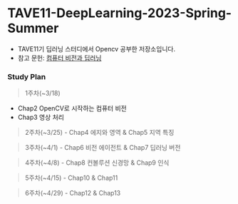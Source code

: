 # TAVE11-DeepLearning-2023-Spring-Summer
- TAVE11기 딥러닝 스터디에서 Opencv 공부한 저장소입니다.
- 참고 문헌: [컴퓨터 비전과 딥러닝](http://www.yes24.com/Product/Goods/116755317)

### Study Plan
> 1주차(~3/18) 
  - Chap2 OpenCV로 시작하는 컴퓨터 비전 
  - Chap3 영상 처리

> 2주차(~3/25) - Chap4 에지와 영역 & Chap5 지역 특징

> 3주차(~4/1) - Chap6 비전 에이전트 & Chap7 딥러닝 버전

> 4주차(~4/8) - Chap8 컨볼루션 신경망 & Chap9 인식

> 5주차(~4/15) - Chap10 & Chap11 

> 6주차(~4/29) - Chap12 & Chap13
